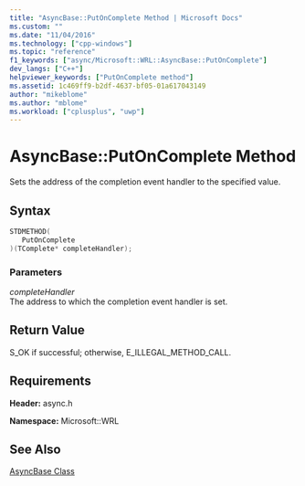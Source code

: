 ```yaml
---
title: "AsyncBase::PutOnComplete Method | Microsoft Docs"
ms.custom: ""
ms.date: "11/04/2016"
ms.technology: ["cpp-windows"]
ms.topic: "reference"
f1_keywords: ["async/Microsoft::WRL::AsyncBase::PutOnComplete"]
dev_langs: ["C++"]
helpviewer_keywords: ["PutOnComplete method"]
ms.assetid: 1c469ff9-b2df-4637-bf05-01a617043149
author: "mikeblome"
ms.author: "mblome"
ms.workload: ["cplusplus", "uwp"]
---
```

# AsyncBase::PutOnComplete Method

Sets the address of the completion event handler to the specified value.

## Syntax

```cpp
STDMETHOD(
   PutOnComplete
)(TComplete* completeHandler);
```

### Parameters

*completeHandler*  
The address to which the completion event handler is set.

## Return Value

S_OK if successful; otherwise, E_ILLEGAL_METHOD_CALL.

## Requirements

**Header:** async.h

**Namespace:** Microsoft::WRL

## See Also

[AsyncBase Class](../windows/asyncbase-class.md)